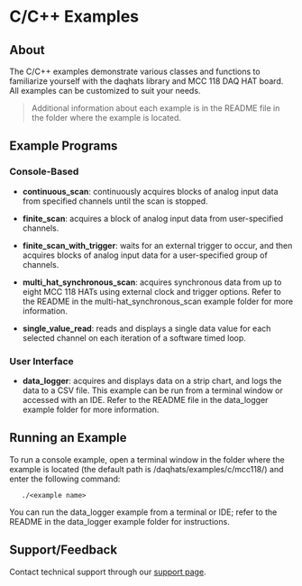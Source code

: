 # C/C++ Examples

## About
The C/C++ examples demonstrate various classes and functions to familiarize 
yourself with the daqhats library and MCC 118 DAQ HAT board. All examples can
be customized to suit your needs.

>Additional information about each example is in the README file in the 
folder where the example is located.

## Example Programs

### Console-Based
- **continuous_scan**: continuously acquires blocks of analog input data from 
specified channels until the scan is stopped.

- **finite_scan**: acquires a block of analog input data from user-specified 
channels.

- **finite_scan_with_trigger**: waits for an external trigger to occur, and 
then acquires blocks of analog input data for a user-specified group of 
channels.

- **multi_hat_synchronous_scan**: acquires synchronous data from up to 
eight MCC 118 HATs using external clock and trigger options. Refer to the 
README in the multi-hat_synchronous_scan example folder for more information.

- **single_value_read**: reads and displays a single data value for each 
selected channel on each iteration of a software timed loop.

### User Interface
- **data_logger**: acquires and displays data on a strip chart, and logs the 
data to a CSV file. This example can be run from a terminal window or 
accessed with an IDE. Refer to the README file in the data_logger example 
folder for more information.

## Running an Example
To run a console example, open a terminal window in the folder where the 
example is located (the default path is /daqhats/examples/c/mcc118/) and 
enter the following command:

```
   ./<example name>
```
You can run the data_logger example from a terminal or IDE; refer to the 
README in the data_logger example folder for instructions.

## Support/Feedback
Contact technical support through our 
[support page](https://www.mccdaq.com/support/support_form.aspx).